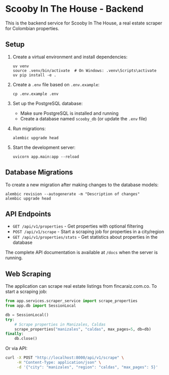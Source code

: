 # Scooby In The House - Backend

This is the backend service for Scooby In The House, a real estate scraper for Colombian properties.

## Setup

1. Create a virtual environment and install dependencies:
   ```
   uv venv
   source .venv/bin/activate  # On Windows: .venv\Scripts\activate
   uv pip install -e .
   ```

2. Create a `.env` file based on `.env.example`:
   ```
   cp .env.example .env
   ```

3. Set up the PostgreSQL database:
   - Make sure PostgreSQL is installed and running
   - Create a database named `scooby_db` (or update the `.env` file)

4. Run migrations:
   ```
   alembic upgrade head
   ```

5. Start the development server:
   ```
   uvicorn app.main:app --reload
   ```

## Database Migrations

To create a new migration after making changes to the database models:

```
alembic revision --autogenerate -m "Description of changes"
alembic upgrade head
```

## API Endpoints

- `GET /api/v1/properties` - Get properties with optional filtering
- `POST /api/v1/scrape` - Start a scraping job for properties in a city/region
- `GET /api/v1/properties/stats` - Get statistics about properties in the database

The complete API documentation is available at `/docs` when the server is running.

## Web Scraping

The application can scrape real estate listings from fincaraiz.com.co. To start a scraping job:

```python
from app.services.scraper_service import scrape_properties
from app.db import SessionLocal

db = SessionLocal()
try:
    # Scrape properties in Manizales, Caldas
    scrape_properties("manizales", "caldas", max_pages=5, db=db)
finally:
    db.close()
```

Or via API:

```bash
curl -X POST "http://localhost:8000/api/v1/scrape" \
     -H "Content-Type: application/json" \
     -d '{"city": "manizales", "region": "caldas", "max_pages": 5}'
``` 
